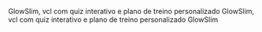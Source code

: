 GlowSlim, vcl com quiz interativo e plano de treino personalizado
GlowSlim, vcl com quiz interativo e plano de treino personalizado
 GlowSlim
